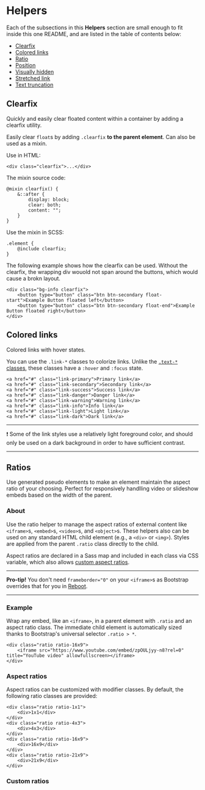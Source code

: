 # Helpers

Each of the subsections in this **Helpers** section are small enough to fit inside this one README, and are listed in the table of contents below:

* [Clearfix](#clearfix)
* [Colored links](#colored-links)
* [Ratio](#ratios)
* [Position]()
* [Visually hidden]()
* [Stretched link]()
* [Text truncation]()

## Clearfix

Quickly and easily clear floated content within a container by adding a clearfix utility.

Easily clear `float`s by adding `.clearfix` **to the parent element**. Can also be used as a mixin.

Use in HTML:
```
<div class="clearfix">...</div>
```
The mixin source code:
```
@mixin clearfix() {
    &::after {
        display: block;
        clear: both;
        content: "";
    }
}
```
Use the mixin in SCSS:
```
.element {
    @include clearfix;
}
```
The following example shows how the clearfix can be used. Without the clearfix, the wrapping div wouold not span around the buttons, which would cause a brokn layout.
```
<div class="bg-info clearfix">
    <button type="button" class="btn btn-secondary float-start">Example Button floated left</button>
    <button type="button" class="btn btn-secondary float-end">Example Button floated right</button>
</div>
```

## Colored links

Colored links with hover states.

You can use the `.link-*` classes to colorize links. Unlike the [`.text-*` classes](), <!-- link to Utilities folder / Colors --> these classes have a `:hover` and `:focus` state.
```
<a href="#" class="link-primary">Primary link</a>
<a href="#" class="link-secondary">Secondary link</a>
<a href="#" class="link-success">Success link</a>
<a href="#" class="link-danger">Danger link</a>
<a href="#" class="link-warning">Warning link</a>
<a href="#" class="link-info">Info link</a>
<a href="#" class="link-light">Light link</a>
<a href="#" class="link-dark">Dark link</a>
```

<hr>

:exclamation: Some of the link styles use a relatively light foreground color, and should only be used on a dark background in order to have sufficient contrast.

<hr>

## Ratios

Use generated pseudo elements to make an element maintain the aspect ratio of your choosing. Perfect for responsively handlling video or slideshow embeds based on the width of the parent.

### About

Use the ratio helper to manage the aspect ratios of external content like `<iframe>`s, `<embed>`s, `<video>`s, and `<object>`s. These helpers also can be used on any standard HTML child element (e.g., a `<div>` or `<img>`). Styles are applied from the parent `.ratio` class directly to the child.

Aspect ratios are declared in a Sass map and included in each class via CSS variable, which also allows [custom aspect ratios](#custom-ratios).

<hr>

**Pro-tip!** You don't need `frameborder="0"` on your `<iframe>`s as Bootstrap overrides that for you in [Reboot](https://github.com/AndrewSRea/My_Learning_Port/tree/main/Bootstrap/Content#reboot).

<hr>

### Example

Wrap any embed, like an `<iframe>`, in a parent element with `.ratio` and an aspect ratio class. The immediate child element is automatically sized thanks to Bootstrap's universal selector `.ratio > *`.
```
<div class="ratio ratio-16x9">
    <iframe src="https://www.youtube.com/embed/zpOULjyy-n8?rel=0" title="YouTube video" allowfullscreen></iframe>
</div>
```

### Aspect ratios

Aspect ratios can be customized with modifier classes. By default, the following ratio classes are provided:
```
<div class="ratio ratio-1x1">
    <div>1x1</div>
</div>
<div class="ratio ratio-4x3">
    <div>4x3</div>
</div>
<div class="ratio ratio-16x9">
    <div>16x9</div>
</div>
<div class="ratio ratio-21x9">
    <div>21x9</div>
</div>
```

### Custom ratios

